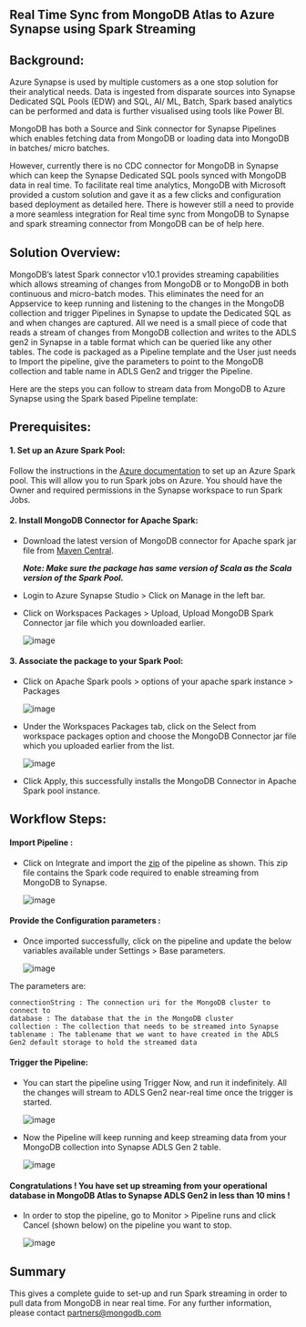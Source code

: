 ## Real Time Sync from MongoDB Atlas to Azure Synapse using Spark Streaming
## Background:
Azure Synapse is used by multiple customers as a one stop solution for their analytical needs. Data is ingested from disparate sources into Synapse Dedicated SQL Pools (EDW) and SQL, AI/ ML, Batch, Spark based analytics can be performed and data is further visualised using tools like Power BI. 

MongoDB has both a Source and Sink connector for Synapse Pipelines which enables fetching data from MongoDB or loading data into MongoDB in batches/ micro batches.

However, currently there is no CDC connector for MongoDB in Synapse which can keep the Synapse Dedicated SQL pools synced with MongoDB data in real time. To facilitate real time analytics, MongoDB with Microsoft provided a custom solution and gave it as a few clicks and configuration based deployment as detailed here. There is however still a need to provide a more seamless integration for Real time sync from MongoDB to Synapse and spark streaming connector from MongoDB can be of help here.

## Solution Overview:
MongoDB’s latest Spark connector v10.1  provides streaming capabilities which allows streaming of changes from MongoDB or to MongoDB in both continuous and micro-batch modes. This eliminates the need for an Appservice to keep running and listening to the changes in the MongoDB collection and trigger Pipelines in Synapse to update the Dedicated SQL as and when changes are captured. All we need is a small piece of code that reads a stream of changes from MongoDB collection and writes to the ADLS gen2 in Synapse in a table format which can be queried like any other tables. The code is packaged as a Pipeline template and the User just needs to Import the pipeline, give the parameters to point to the MongoDB collection and table name in ADLS Gen2 and trigger the Pipeline.

Here are the steps you can follow to stream data from MongoDB to Azure Synapse using the Spark based Pipeline template:


## Prerequisites:
#### 1. Set up an Azure Spark Pool: 
Follow the instructions in the [Azure documentation](https://learn.microsoft.com/en-us/azure/synapse-analytics/quickstart-create-apache-spark-pool-studio) to set up an Azure Spark pool. This will allow you to run Spark jobs on Azure. You should have the Owner and required permissions in the Synapse workspace to run Spark Jobs.


#### 2. Install MongoDB Connector for Apache Spark: 
  - Download the latest version of MongoDB connector for Apache spark jar file from [Maven Central](https://repo1.maven.org/maven2/org/mongodb/spark/).

    ***Note: Make sure the package has same version of Scala as the Scala version of the Spark Pool.***  
  - Login to Azure Synapse Studio > Click on Manage in the left bar.
  - Click on Workspaces Packages > Upload, Upload MongoDB Spark Connector jar file which you downloaded earlier.

      ![image](https://user-images.githubusercontent.com/114057324/216914964-3598dae4-5041-4efb-9124-837a3c6895d7.png)

#### 3. Associate the package to your Spark Pool: 
  - Click on Apache Spark pools > options of your apache spark instance > Packages

    ![image](https://user-images.githubusercontent.com/114057324/216915583-4cc6a97c-abb8-4729-9f14-813cf65e28f0.png)


  - Under the Workspaces Packages tab, click on the Select from workspace packages option and choose the MongoDB Connector jar file which you uploaded earlier from the list.

    ![image](https://user-images.githubusercontent.com/114057324/216915613-b8f03aa7-33e9-4173-adfc-de97b31fca46.png)

  - Click Apply, this successfully installs the MongoDB Connector in Apache Spark pool instance.

## Workflow Steps:
#### Import Pipeline :
  - Click on Integrate and import the [zip](https://github.com/mongodb-partners/Synapse-Spark-Streaming/blob/main/MongoDB%20Spark%20Streaming.zip) of the pipeline as shown. This zip file contains the Spark code required to enable streaming from MongoDB to Synapse.

	  ![image](https://user-images.githubusercontent.com/114057324/216915692-97beeceb-ea14-43ca-9199-4155466a6053.png)

		
#### Provide the Configuration parameters :
  - Once imported successfully, click on the pipeline and update the below variables available under Settings > Base parameters.
  
    ![image](https://user-images.githubusercontent.com/114057324/216915949-363faae1-5c18-4e06-8580-fcab6886c488.png)

The parameters are:
````
connectionString : The connection uri for the MongoDB cluster to connect to
database : The database that the in the MongoDB cluster 
collection : The collection that needs to be streamed into Synapse
tablename : The tablename that we want to have created in the ADLS Gen2 default storage to hold the streamed data
````

#### Trigger the Pipeline:
  - You can start the pipeline using Trigger Now, and run it indefinitely. All the changes will stream to ADLS Gen2 near-real time once the trigger is started.

    ![image](https://user-images.githubusercontent.com/114057324/216916399-d52aab8a-33c2-4ad9-be3e-7c96894edb56.png)


  - Now the Pipeline will keep running and keep streaming data from your MongoDB collection into Synapse ADLS Gen 2 table.

    ![image](https://user-images.githubusercontent.com/114057324/216916441-4a0d7f08-3354-4314-adda-073f328045c8.png)

        
#### Congratulations ! You have set up streaming from your operational database in MongoDB Atlas to Synapse ADLS Gen2 in less than 10 mins !

  - In order to stop the pipeline, go to Monitor >  Pipeline runs and click Cancel (shown below) on the pipeline you want to stop.

    ![image](https://user-images.githubusercontent.com/114057324/216916502-e82a1b9a-c1e0-4d13-9dd5-da372a019a25.png)


## Summary
This gives a complete guide to set-up and run Spark streaming in order to pull data from MongoDB in near real time.
For any further information, please contact partners@mongodb.com
